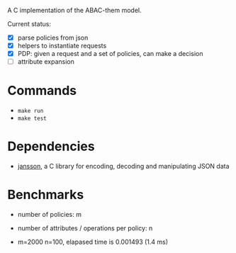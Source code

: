 A C implementation of the ABAC-them model.

Current status:

- [x] parse policies from json
- [x] helpers to instantiate requests
- [x] PDP: given a request and a set of policies, can make a decision
- [ ] attribute expansion

# Commands
- `make run`
- `make test`

# Dependencies

- [jansson](https://github.com/akheron/jansson), a C library for encoding, decoding and manipulating JSON data

# Benchmarks

- number of policies: m
- number of attributes / operations per policy: n

- m=2000 n=100, elapased time is 0.001493 (1.4 ms)


